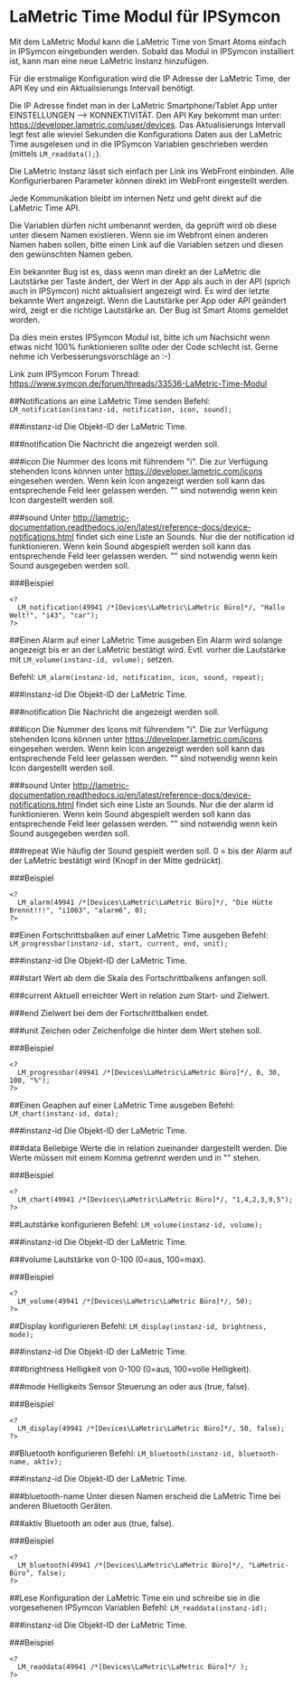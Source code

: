 # LaMetric Time Modul für IPSymcon

Mit dem LaMetric Modul kann die LaMetric Time von Smart Atoms einfach in IPSymcon eingebunden werden.
Sobald das Modul in IPSymcon installiert ist, kann man eine neue LaMetric Instanz hinzufügen.

Für die erstmalige Konfiguration wird die IP Adresse der LaMetric Time, der API Key und ein Aktualisierungs Intervall benötigt.

Die IP Adresse findet man in der LaMetric Smartphone/Tablet App unter EINSTELLUNGEN --> KONNEKTIVITÄT.
Den API Key bekommt man unter: https://developer.lametric.com/user/devices.
Das Aktualisierungs Intervall legt fest alle wieviel Sekunden die Konfigurations Daten aus der LaMetric Time ausgelesen und in die IPSymcon Variablen geschrieben werden (mittels `LM_readdata();`).

Die LaMetric Instanz lässt sich einfach per Link ins WebFront einbinden. Alle Konfigurierbaren Parameter können direkt im WebFront eingestellt werden.

Jede Kommunikation bleibt im internen Netz und geht direkt auf die LaMetric Time API.

Die Variablen dürfen nicht umbenannt werden, da geprüft wird ob diese unter diesem Namen existieren. Wenn sie im Webfront einen anderen Namen haben sollen, bitte einen Link auf die Variablen setzen und diesen den gewünschten Namen geben.

Ein bekannter Bug ist es, dass wenn man direkt an der LaMetric die Lautstärke per Taste ändert, der Wert in der App als auch in der API (sprich auch in IPSymcon) nicht aktualisiert angezeigt wird. Es wird der letzte bekannte Wert angezeigt. Wenn die Lautstärke per App oder API geändert wird, zeigt er die richtige Lautstärke an. Der Bug ist Smart Atoms gemeldet worden.

Da dies mein erstes IPSymcon Modul ist, bitte ich um Nachsicht wenn etwas nicht 100% funktionieren sollte oder der Code schlecht ist. Gerne nehme ich Verbesserungsvorschläge an :-)

Link zum IPSymcon Forum Thread: https://www.symcon.de/forum/threads/33536-LaMetric-Time-Modul

##Notifications an eine LaMetric Time senden
Befehl: `LM_notification(instanz-id, notification, icon, sound);`

###instanz-id
Die Objekt-ID der LaMetric Time.

###notification
Die Nachricht die angezeigt werden soll.

###icon
Die Nummer des Icons mit führendem "i".
Die zur Verfügung stehenden Icons können unter https://developer.lametric.com/icons eingesehen werden.
Wenn kein Icon angezeigt werden soll kann das entsprechende Feld leer gelassen werden. "" sind notwendig wenn kein Icon dargestellt werden soll.

###sound
Unter http://lametric-documentation.readthedocs.io/en/latest/reference-docs/device-notifications.html findet sich eine Liste an Sounds. Nur die der notification id funktionieren.
Wenn kein Sound abgespielt werden soll kann das entsprechende Feld leer gelassen werden. "" sind notwendig wenn kein Sound ausgegeben werden soll.

###Beispiel
```
<?
  LM_notification(49941 /*[Devices\LaMetric\LaMetric Büro]*/, "Hallo Welt!", "i43", "car");
?>
```
##Einen Alarm auf einer LaMetric Time ausgeben
Ein Alarm wird solange angezeigt bis er an der LaMetric bestätigt wird.
Evtl. vorher die Lautstärke mit `LM_volume(instanz-id, volume);` setzen.

Befehl: `LM_alarm(instanz-id, notification, icon, sound, repeat);`

###instanz-id
Die Objekt-ID der LaMetric Time.

###notification
Die Nachricht die angezeigt werden soll.

###icon
Die Nummer des Icons mit führendem "i".
Die zur Verfügung stehenden Icons können unter https://developer.lametric.com/icons eingesehen werden.
Wenn kein Icon angezeigt werden soll kann das entsprechende Feld leer gelassen werden. "" sind notwendig wenn kein Icon dargestellt werden soll.

###sound
Unter http://lametric-documentation.readthedocs.io/en/latest/reference-docs/device-notifications.html findet sich eine Liste an Sounds. Nur die der alarm id funktionieren.
Wenn kein Sound abgespielt werden soll kann das entsprechende Feld leer gelassen werden. "" sind notwendig wenn kein Sound ausgegeben werden soll.

###repeat
Wie häufig der Sound gespielt werden soll. 0 = bis der Alarm auf der LaMetric bestätigt wird (Knopf in der Mitte gedrückt).

###Beispiel
```
<?
  LM_alarm(49941 /*[Devices\LaMetric\LaMetric Büro]*/, "Die Hütte Brennt!!!", "i1003", "alarm6", 0);
?>
```

##Einen Fortschrittsbalken auf einer LaMetric Time ausgeben
Befehl: `LM_progressbar(instanz-id, start, current, end, unit);`

###instanz-id
Die Objekt-ID der LaMetric Time.

###start
Wert ab dem die Skala des Fortschrittbalkens anfangen soll.

###current
Aktuell erreichter Wert in relation zum Start- und Zielwert.

###end
Zielwert bei dem der Fortschrittbalken endet.

###unit
Zeichen oder Zeichenfolge die hinter dem Wert stehen soll.

###Beispiel
```
<?
  LM_progressbar(49941 /*[Devices\LaMetric\LaMetric Büro]*/, 0, 30, 100, "%");
?>
```

##Einen Geaphen auf einer LaMetric Time ausgeben
Befehl: `LM_chart(instanz-id, data);`

###instanz-id
Die Objekt-ID der LaMetric Time.

###data
Beliebige Werte die in relation zueinander dargestellt werden. Die Werte müssen mit einem Komma getrennt werden und in "" stehen.

###Beispiel
```
<?
  LM_chart(49941 /*[Devices\LaMetric\LaMetric Büro]*/, "1,4,2,3,9,5");
?>
```

##Lautstärke konfigurieren
Befehl: `LM_volume(instanz-id, volume);`

###instanz-id
Die Objekt-ID der LaMetric Time.

###volume
Lautstärke von 0-100 (0=aus, 100=max).

###Beispiel
```
<?
  LM_volume(49941 /*[Devices\LaMetric\LaMetric Büro]*/, 50);
?>
```


##Display konfigurieren
Befehl: `LM_display(instanz-id, brightness, mode);`

###instanz-id
Die Objekt-ID der LaMetric Time.

###brightness
Helligkeit von 0-100 (0=aus, 100=volle Helligkeit).

###mode
Helligkeits Sensor Steuerung an oder aus (true, false).

###Beispiel
```
<?
  LM_display(49941 /*[Devices\LaMetric\LaMetric Büro]*/, 50, false);
?>
```

##Bluetooth konfigurieren
Befehl: `LM_bluetooth(instanz-id, bluetooth-name, aktiv);`

###instanz-id
Die Objekt-ID der LaMetric Time.

###bluetooth-name
Unter diesen Namen erscheid die LaMetric Time bei anderen Bluetooth Geräten.

###aktiv
Bluetooth an oder aus (true, false).

###Beispiel
```
<?
  LM_bluetooth(49941 /*[Devices\LaMetric\LaMetric Büro]*/, "LaMetric-Büro", false);
?>
```

##Lese Konfiguration der LaMetric Time ein und schreibe sie in die vorgesehenen IPSymcon Variablen
Befehl: `LM_readdata(instanz-id);`

###instanz-id
Die Objekt-ID der LaMetric Time.

###Beispiel
```
<?
  LM_readdata(49941 /*[Devices\LaMetric\LaMetric Büro]*/ );
?>
```
